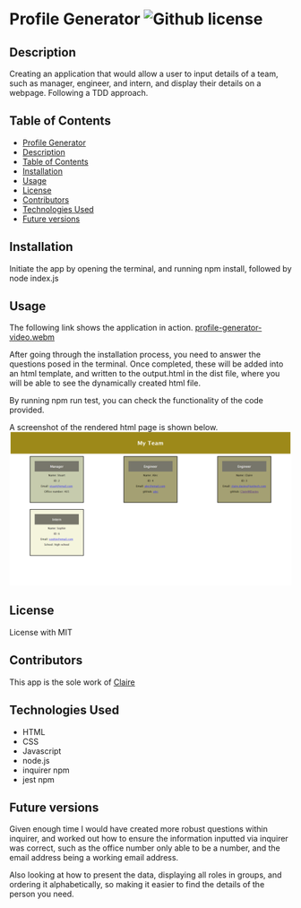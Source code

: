 # Profile Generator ![Github license](https://img.shields.io/github/license/ClaireMDavies/readme-generator)
 
## Description
Creating an application that would allow a user to input details of a team, such as manager, engineer, and intern, and display their details on a webpage.  Following a TDD approach.  

## Table of Contents
  - [Profile Generator](#profile-generator--)
  - [Description](#description)
  - [Table of Contents](#table-of-contents)
  - [Installation](#installation)
  - [Usage](#usage)
  - [License](#license)
  - [Contributors](#contributors)
  - [Technologies Used](#technologies-used)
  - [Future versions](#future-versions)

## Installation
Initiate the app by opening the terminal, and running npm install, followed by node index.js

## Usage
The following link shows the application in action. [profile-generator-video.webm](https://drive.google.com/file/d/1QFn5_t2cECWaogiHjoz1R4StoFk8sm45/view?usp=sharing)

After going through the installation process, you need to answer the questions posed in the terminal.  Once completed, these will be added into an html template, and written to the output.html in the dist file, where you will be able to see the dynamically created html file.  

By running npm run test, you can check the functionality of the code provided. 

A screenshot of the rendered html page is shown below.
![profile-generator.png](assets/profile-generator.png)

## License
License with MIT

## Contributors
This app is the sole work of [Claire](https://github.com/ClaireMDavies)

## Technologies Used
- HTML
- CSS
- Javascript
- node.js
- inquirer npm
- jest npm
  

## Future versions
Given enough time I would have created more robust questions within inquirer, and worked out how to ensure the information inputted via inquirer was correct, such as the office number only able to be a number, and the email address being a working email address.

Also looking at how to present the data, displaying all roles in groups, and ordering it alphabetically, so making it easier to find the details of the person you need.


